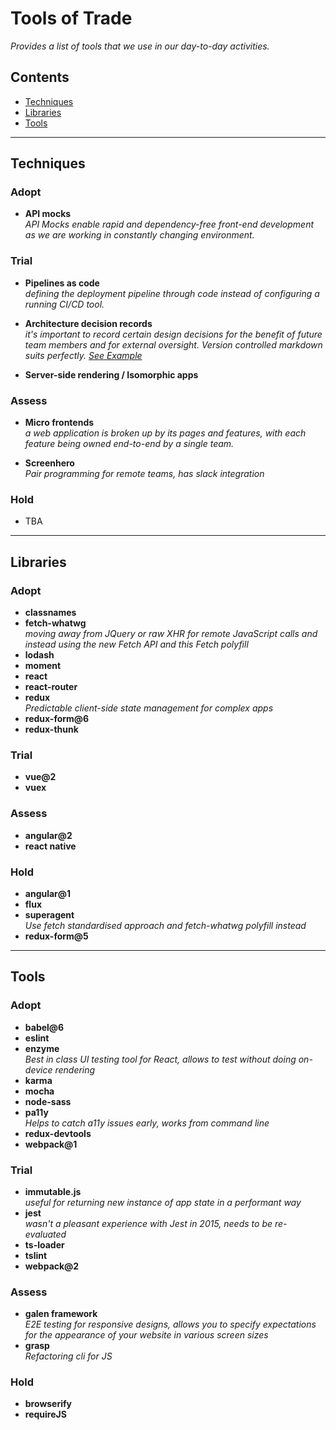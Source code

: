 # Tools of Trade
_Provides a list of tools that we use in our day-to-day activities._

## Contents
- [Techniques](#techniques)
- [Libraries](#libraries)
- [Tools](#tools)


---
## Techniques

### Adopt
- **API mocks**  
_API Mocks enable rapid and dependency-free front-end development as we are working in constantly changing environment._

### Trial
- **Pipelines as code**  
_defining the deployment pipeline through code instead of configuring a running CI/CD tool._

- **Architecture decision records**  
_it's important to record certain design decisions for the benefit of future team members and for external oversight. Version controlled markdown suits perfectly. [See Example](https://github.com/npryce/adr-tools/tree/master/doc/adr)_

- **Server-side rendering / Isomorphic apps**

### Assess
- **Micro frontends**  
_a web application is broken up by its pages and features, with each feature being owned end-to-end by a single team._

- **Screenhero**  
_Pair programming for remote teams, has slack integration_

### Hold
* TBA


---
## Libraries

### Adopt
- **classnames**
- **fetch-whatwg**  
_moving away from JQuery or raw XHR for remote JavaScript calls and instead using the new Fetch API and this Fetch polyfill_
- **lodash**
- **moment**
- **react**
- **react-router**
- **redux**  
_Predictable client-side state management for complex apps_
- **redux-form@6**
- **redux-thunk**

### Trial
- **vue@2**
- **vuex**

### Assess
- **angular@2**
- **react native**

### Hold
- **angular@1**
- **flux**
- **superagent**  
_Use fetch standardised approach and fetch-whatwg polyfill instead_
- **redux-form@5**


---
## Tools

### Adopt
- **babel@6**
- **eslint**
- **enzyme**  
_Best in class UI testing tool for React, allows to test without doing on-device rendering_
- **karma**
- **mocha**
- **node-sass**
- **pa11y**  
_Helps to catch a11y issues early, works from command line_
- **redux-devtools**
- **webpack@1**

### Trial
- **immutable.js**  
_useful for returning new instance of app state in a performant way_
- **jest**  
_wasn't a pleasant experience with Jest in 2015, needs to be re-evaluated_
- **ts-loader**
- **tslint**
- **webpack@2**

### Assess
- **galen framework**  
_E2E testing for responsive designs, allows you to specify expectations for the appearance of your website in various screen sizes_
- **grasp**  
_Refactoring cli for JS_

### Hold
- **browserify**
- **requireJS**
